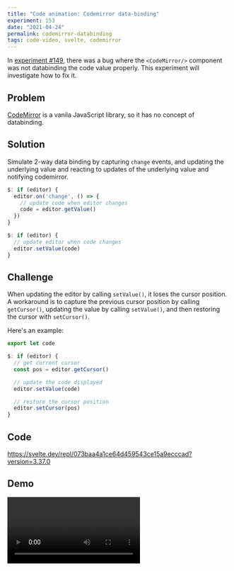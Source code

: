 ```yaml
---
title: "Code animation: Codemirror data-binding"
experiment: 153
date: "2021-04-24"
permalink: codemirror-databinding
tags: code-video, svelte, codemirror
---
```


In [experiment #149](/posts/screen-editor-intergration), there was a bug where the `<CodeMirror/>` component was not databinding the code value properly. This experiment will investigate how to fix it.

## Problem

[CodeMirror](https://codemirror.net) is a vanila JavaScript library, so it has no concept of databinding.

## Solution

Simulate 2-way data binding by capturing `change` events, and updating the underlying value and reacting to updates of the underlying value and notifying codemirror.

```javascript
$: if (editor) {
  editor.on('change', () => {
    // update code when editor changes
    code = editor.getValue()
  })
}

$: if (editor) {
  // update editor when code changes
  editor.setValue(code)
}
```

## Challenge

When updating the editor by calling `setValue()`, it loses the cursor position. A workaround is to capture the previous cursor position by calling `getCursor()`, updating the value by calling `setValue()`, and then restoring the cursor with `setCursor()`.

Here's an example:

```javascript
export let code

$: if (editor) {
  // get current cursor
  const pos = editor.getCursor()

  // update the code displayed
  editor.setValue(code)

  // restore the cursor position
  editor.setCursor(pos)
}
```

## Code

https://svelte.dev/repl/073baa4a1ce64d459543ce15a9ecccad?version=3.37.0

## Demo

<video controls src="https://res.cloudinary.com/dzwnkx0mk/video/upload/v1619314028/1000experiments.dev/codemirror-2-way-databinding_vuwyvj.mp4" />

## Notes

- Make sure `change` event is wired up only one time.
